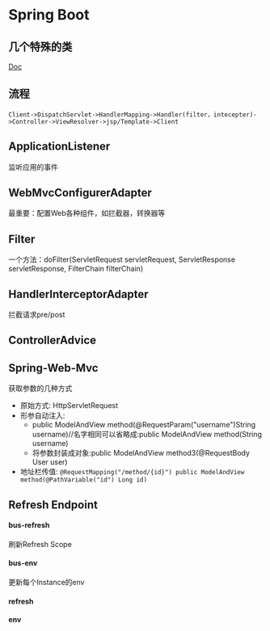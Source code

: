 # Spring Boot 
## 几个特殊的类
[Doc](https://docs.spring.io/spring-boot/docs/current/reference/html/index.html)
## 流程
    Client->DispatchServlet->HandlerMapping->Handler(filter，intecepter)->Controller->ViewResolver->jsp/Template->Client
## ApplicationListener
监听应用的事件
## WebMvcConfigurerAdapter
最重要：配置Web各种组件，如拦截器，转换器等
## Filter
一个方法：doFilter(ServletRequest servletRequest, ServletResponse servletResponse, FilterChain filterChain)
## HandlerInterceptorAdapter
拦截请求pre/post
## ControllerAdvice
## Spring-Web-Mvc
获取参数的几种方式
- 原始方式: HttpServletRequest
- 形参自动注入:
    - public ModelAndView method(@RequestParam("username")String username)//名字相同可以省略成:public ModelAndView method(String username)
    - 将参数封装成对象:public ModelAndView method3(@RequestBody User user)
- 地址栏传值:
`
@RequestMapping("/method/{id}")
public ModelAndView method(@PathVariable("id") Long id)
`
## Refresh Endpoint
#### bus-refresh
刷新Refresh Scope 
#### bus-env
更新每个Instance的env
#### refresh
#### env
